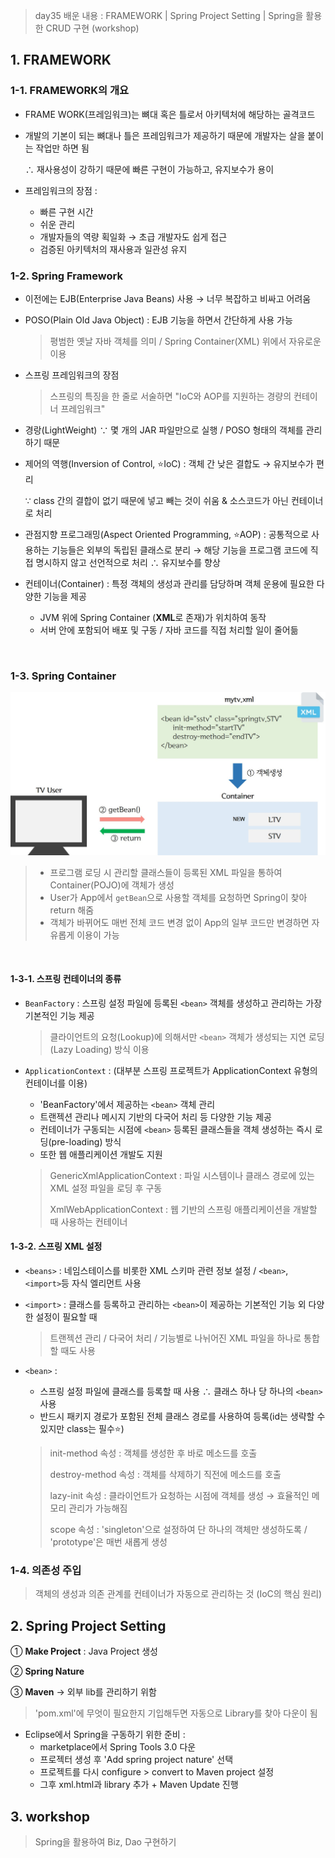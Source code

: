 > day35 배운 내용 : FRAMEWORK | Spring Project Setting | Spring을 활용한 CRUD 구현 (workshop)

## 1. FRAMEWORK

### 1-1. FRAMEWORK의 개요

- FRAME WORK(프레임워크)는 뼈대 혹은 틀로서 아키텍처에 해당하는 골격코드

- 개발의 기본이 되는 뼈대나 틀은 프레임워크가 제공하기 때문에 개발자는 살을 붙이는 작업만 하면 됨

  ∴ 재사용성이 강하기 때문에 빠른 구현이 가능하고, 유지보수가 용이

- 프레임워크의 장점 : 

  - 빠른 구현 시간 
  - 쉬운 관리
  - 개발자들의 역량 획일화 → 초급 개발자도 쉽게 접근
  - 검증된 아키텍처의 재사용과 일관성 유지

### 1-2. Spring Framework

- 이전에는 EJB(Enterprise Java Beans) 사용 → 너무 복잡하고 비싸고 어려움

- POSO(Plain Old Java Object) : EJB 기능을 하면서 간단하게 사용 가능

  > 평범한 옛날 자바 객체를 의미 / Spring Container(XML) 위에서 자유로운 이용

- 스프링 프레임워크의 장점 

  > 스프링의 특징을 한 줄로 서술하면 "IoC와 AOP를 지원하는 경량의 컨테이너 프레임워크"
  
- 경랑(LightWeight) ∵ 몇 개의 JAR 파일만으로 실행 / POSO 형태의 객체를 관리하기 때문
  
- 제어의 역행(Inversion of Control, :star:IoC) : 객체 간 낮은 결합도 → 유지보수가 편리
  
  ∵ class 간의 결합이 없기 때문에 넣고 빼는 것이 쉬움 & 소스코드가 아닌 컨테이너로 처리

- 관점지향 프로그래밍(Aspect Oriented Programming, :star:AOP) : 공통적으로 사용하는 기능들은 외부의 독립된 클래스로 분리 → 해당 기능을 프로그램 코드에 직접 명시하지 않고 선언적으로 처리 ∴ 유지보수를 향상
- 컨테이너(Container) : 특정 객체의 생성과 관리를 담당하며 객체 운용에 필요한 다양한 기능을 제공 
  
  - JVM 위에 Spring Container (**XML**로 존재)가 위치하여 동작
  - 서버 안에 포함되어 배포 및 구동 / 자바 코드를 직접 처리할 일이 줄어듦

<br>

### 1-3. Spring Container

![](../Image/Reference/spring_process.jpg)

> - 프로그램 로딩 시 관리할 클래스들이 등록된 XML 파일을 통하여 Container(POJO)에 객체가 생성
> - User가 App에서 `getBean`으로 사용할 객체를 요청하면 Spring이 찾아 return 해줌
> - 객체가 바뀌어도 매번 전체 코드 변경 없이 App의 일부 코드만 변경하면 자유롭게 이용이 가능

<br>

#### 1-3-1. 스프링 컨테이너의 종류

- `BeanFactory` : 스프링 설정 파일에 등록된 `<bean>` 객체를 생성하고 관리하는 가장 기본적인 기능 제공

  > 클라이언트의 요청(Lookup)에 의해서만 `<bean>` 객체가 생성되는 지연 로딩(Lazy Loading) 방식 이용

- `ApplicationContext` : (대부분 스프링 프로젝트가 ApplicationContext 유형의 컨테이너를 이용)

  - 'BeanFactory'에서 제공하는 `<bean>` 객체 관리
  - 트랜젝션 관리나 메시지 기반의 다국어 처리 등 다양한 기능 제공
  - 컨테이너가 구동되는 시점에 `<bean>` 등록된 클래스들을 객체 생성하는 즉시 로딩(pre-loading) 방식
  - 또한 웹 애플리케이션 개발도 지원 

  > GenericXmlApplicationContext : 파일 시스템이나 클래스 경로에 있는 XML 설정 파일을 로딩 후 구동
  >
  > XmlWebApplicationContext : 웹 기반의 스프링 애플리케이션을 개발할 때 사용하는 컨테이너

#### 1-3-2. 스프링 XML 설정

- `<beans>` : 네임스테이스를 비롯한 XML 스키마 관련 정보 설정 / `<bean>`, `<import>`등 자식 엘리먼트 사용

- `<import>` : 클래스를 등록하고 관리하는 `<bean>`이 제공하는 기본적인 기능 외 다양한 설정이 필요할 때

  > 트랜젝션 관리 / 다국어 처리 / 기능별로 나뉘어진 XML 파일을 하나로 통합할 때도 사용

- `<bean>` : 

  - 스프링 설정 파일에 클래스를 등록할 때 사용 ∴ 클래스 하나 당 하나의 `<bean>` 사용
  - 반드시 패키지 경로가 포함된 전체 클래스 경로를 사용하여 등록(id는 생략할 수 있지만 class는 필수:star:)

  > init-method 속성 : 객체를 생성한 후 바로 메소드를 호출
  >
  > destroy-method 속성 : 객체를 삭제하기 직전에 메소드를 호출
  >
  > lazy-init 속성 : 클라이언트가 요청하는 시점에 객체를 생성 → 효율적인 메모리 관리가 가능해짐
  >
  > scope 속성 : 'singleton'으로 설정하여 단 하나의 객체만 생성하도록 / 'prototype'은 매번 새롭게 생성

### 1-4. 의존성 주입

> 객체의 생성과 의존 관계를 컨테이너가 자동으로 관리하는 것 (IoC의 핵심 원리)



## 2. Spring Project Setting

① **Make Project**  : Java Project 생성

② **Spring Nature**

③ **Maven** → 외부 lib를 관리하기 위함

> 'pom.xml'에 무엇이 필요한지 기입해두면 자동으로 Library를 찾아 다운이 됨

- Eclipse에서 Spring을 구동하기 위한 준비 :
  - marketplace에서 Spring Tools 3.0 다운
  - 프로젝터 생성 후 'Add spring project nature' 선택
  - 프로젝트를 다시 configure > convert to Maven project  설정
  - 그후 xml.html과 library 추가 + Maven Update 진행



## 3. workshop

> Spring을 활용하여 Biz, Dao 구현하기


